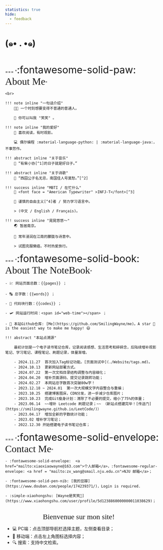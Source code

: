 ```yaml
---
statistics: true
hide:
  - feedback
---
```


# (๑• . •๑)


<br>

<p></p>

=== "<font size = 6>:fontawesome-solid-paw: </font><font size = 6 face = "savoye LET" >About Me</font>"

    <br> 

    !!! note inline "一句话介绍"
        🧑‍🎓 一个时刻想要变得不普通的普通人。
        
        🥰 你可以叫我 "笑笑" 。

    !!! note inline "我的爱好" 
        📖 喜欢阅读，有时观影。
        
        💻 偶尔编程 :material-language-python: | :material-language-java:，不事劳作。

    !!! abstract inline "关于音乐" 
        🎻 “有柴小协[^1]的日子就是好日子。”

    !!! abstract inline "关于诗歌" 
        🍁 “西园公子名无忌，南国佳人号莫愁。”[^2]

    !!! success inline "MBTI / 在忙什么"
        🧸 <font face = "American Typewriter" >INFJ-T</font>[^3] 
        
        🎀 谨慎的自由主义[^4]者 / 努力学习语言中。
          
        > (中文 / English / Français)。

    !!! success inline "晃晃悠悠～"
        🌏 暂居南京。

        🐳 常年浸润在江南的朦胧与诗意中。

        > 试图克服懒癌，不时热爱旅行。

=== "<font size = 6>:fontawesome-solid-book: </font><font size = 6 face = "savoye LET">About The NoteBook</font>"

    - 💹 网站页面总数：{{pages}} ；
    
    - 🔠 总字数：{{words}} ；
    
    - 🤖 代码块行数：{{codes}} ；

    - 🛩️ 网站运行时间：<span id="web-time"></span> ；
    
    - 🦄 本站Github仓库: [Me](https://github.com/SmilingWayne/me)。A star 🌟 is the easiest way to make me happy! 😄

    !!! abstract "本站点溯源"

        最初计划是一个电子读书笔记仓库，记录阅读感想、生活思考和碎碎念，后陆续增补观影笔记、学习笔记、课程笔记、刷题记录，体量渐增。

        - 2024.11.27  首次加入Tag标记功能。[页面测试中](./Website/tags.md)。
        - 2024.10.13  更新网站部署方式。
        - 2024.07.22  第一次文档目录结构调整与内容细化；
        - 2024.04.20  增补页面源码、提交记录跳转功能；
        - 2024.02.27  本网站总字数首次突破80w字！
        - 2023.12.18 ~ 2024.01  第一次大规模文字内容整合与重编；
        - 2023.10.25  搭建博客图床，CDN分发，进一步减少仓库图片；
        - 2023.10.23  完成Git瘦身计划：清除了不必要的提交，缩小了75%的体量；
        - 2023.06.14  ~~增补 Leetcode 刷题记录；~~ （新站点搭建完毕！[传送门](https://smilingwayne.github.io/LeetCode/)）
        - 2023.04.17  增加全新的字数统计功能；
        - 2023.02 增补学习笔记；
        - 2022.12.30 开始搭建电子读书笔记仓库；


=== "<font size = 6>:fontawesome-solid-envelope: </font><font size = 6 face = "savoye LET">Contact Me</font>"

    - :fontawesome-solid-envelope:  <a href="mailto:xiaoxiaowayne@163.com">个人邮箱</a>，:fontawesome-regular-envelope: <a href = "mailto:zx_wang@smail.nju.edu.cn">NJU 邮箱</a>；

    - :fontawesome-solid-pen-nib: [我的豆瓣](https://www.douban.com/people/174239371/)，Login is required.

    - :simple-xiaohongshu: [Wayne是笑笑🦆](https://www.xiaohongshu.com/user/profile/5d1238860000000011038629)；


<!-- brands/regular/solid -->
<br>


<center> <font face = "Apple chancery" size = 5>Bienvenue sur mon site! 🌼</font></center>


- 💻 PC端：点击顶部导航栏选择主题，左侧查看目录；
- 📱 移动端：点击左上角图标选择内容；
- 🔍 搜索：支持中文检索。

[^1]: The Violin Concerto in D major, Op. 35 was the only concerto for violin composed by Pyotr Ilyich __Tchaikovsky__. Composed in 1878, it is one of the best-known violin concertos.(From [WiKi](https://en.wikipedia.org/wiki/Violin_Concerto_(Tchaikovsky)))
[^2]: 语出晚唐诗人韦庄[《忆昔》](https://www.gushici.net/shici/15/33023.html)。
[^3]: In personality typology, the **Myers–Briggs Type Indicator** (MBTI) is an introspective self-report questionnaire indicating differing psychological preferences in how people perceive the world and make decisions. It enjoys popularity despite being widely regarded as pseudoscience by the scientific community. <font face = "American Typewriter" >INFJ-T</font> means ==advocates==, former 4 letters indicates **"Introverted, Intuitive, Feeling, and Judging"**, meanwhile the last T stands for **"Turbulent"**. (From [Wiki](https://en.wikipedia.org/wiki/Myers–Briggs_Type_Indicator) and [Source](https://psychreel.com/infj-t/)).
[^4]: Liberalism is a political and moral philosophy based on the rights of the individual, liberty, consent of the governed, political equality and equality before the law. (From [WiKi](https://en.wikipedia.org/wiki/Liberalism))



<script>
function updateTime() {
    var date = new Date();
    var now = date.getTime();
    var startDate = new Date("2022/12/29 09:10:12");
    var start = startDate.getTime();
    var diff = now - start;
    var y, d, h, m;
    y = Math.floor(diff / (365 * 24 * 3600 * 1000));
    diff -= y * 365 * 24 * 3600 * 1000;
    d = Math.floor(diff / (24 * 3600 * 1000));
    h = Math.floor(diff / (3600 * 1000) % 24);
    m = Math.floor(diff / (60 * 1000) % 60);
    if (y == 0) {
        document.getElementById("web-time").innerHTML = d + "<span class=\"heti-spacing\"> </span>天<span class=\"heti-spacing\"> </span>" + h + "<span class=\"heti-spacing\"> </span>小时<span class=\"heti-spacing\"> </span>" + m + "<span class=\"heti-spacing\"> </span>分钟";
    } else {
        document.getElementById("web-time").innerHTML = y + "<span class=\"heti-spacing\"> </span>年<span class=\"heti-spacing\"> </span>" + d + "<span class=\"heti-spacing\"> </span>天<span class=\"heti-spacing\"> </span>" + h + "<span class=\"heti-spacing\"> </span>小时<span class=\"heti-spacing\"> </span>" + m + "<span class=\"heti-spacing\"> </span>分钟";
    }
    setTimeout(updateTime, 1000 * 60);
}
updateTime();
function toggle_statistics() {
    var statistics = document.getElementById("statistics");
    if (statistics.style.opacity == 0) {
        statistics.style.opacity = 1;
    } else {
        statistics.style.opacity = 0;
    }
}
</script>
